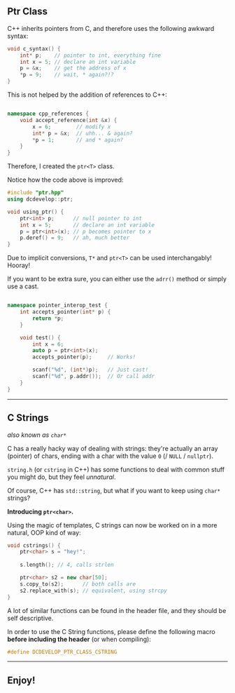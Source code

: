 ## Ptr Class
C++ inherits pointers from C, and therefore uses the following awkward syntax:

```cpp
void c_syntax() {
    int* p;    // pointer to int, everything fine 
    int x = 5; // declare an int variable
    p = &x;    // get the address of x
    *p = 9;    // wait, * again?!?
}
```

This is not helped by the addition of references to C++:

```cpp

namespace cpp_references {
    void accept_reference(int &x) {
        x = 6;        // modify x
        int* p = &x;  // uhh... & again?
        *p = 1;       // and * again?
    }
}
```

Therefore, I created the `ptr<T>` class.

Notice how the code above is improved:
```cpp
#include "ptr.hpp"
using dcdevelop::ptr;

void using_ptr() {
    ptr<int> p;      // null pointer to int
    int x = 5;       // declare an int variable
    p = ptr<int>(x); // p becomes pointer to x
    p.deref() = 9;   // ah, much better
}
```

Due to implicit conversions, `T*` and `ptr<T>` can be used interchangably! Hooray!

If you want to be extra sure, you can either use the `adrr()` method or simply use a cast.

```cpp

namespace pointer_interop_test {
    int accepts_pointer(int* p) {
        return *p;
    }

    void test() {
        int x = 6;
        auto p = ptr<int>(x);
        accepts_pointer(p);     // Works!

        scanf("%d", (int*)p);	// Just cast!
        scanf("%d", p.addr());  // Or call addr
    }
}

```

---
## C Strings
_also known as `char*`_

C has a really hacky way of dealing with strings: they're actually an array (pointer) of chars, ending with a char with the value `0` (/ `NULL` / `nullptr`).

`string.h` (or `cstring` in C++) has some functions to deal with common stuff you might do, but they feel _unnatural_.

Of course, C++ has `std::string`, but what if you want to keep using `char*` strings?

**Introducing `ptr<char>`.**

Using the magic of templates, C strings can now be worked on in a more natural, OOP kind of way:

```cpp
void cstrings() {
    ptr<char> s = "hey!";
    
    s.length(); // 4, calls strlen

    ptr<char> s2 = new char[50];
    s.copy_to(s2);      // both calls are 
    s2.replace_with(s); // equivalent, using strcpy 
}
```

A lot of similar functions can be found in the header file, and they should be self descriptive.

In order to use the C String functions, please define the following macro **before including the header** (or when compiling):

```cpp
#define DCDEVELOP_PTR_CLASS_CSTRING
```

---
## Enjoy!
